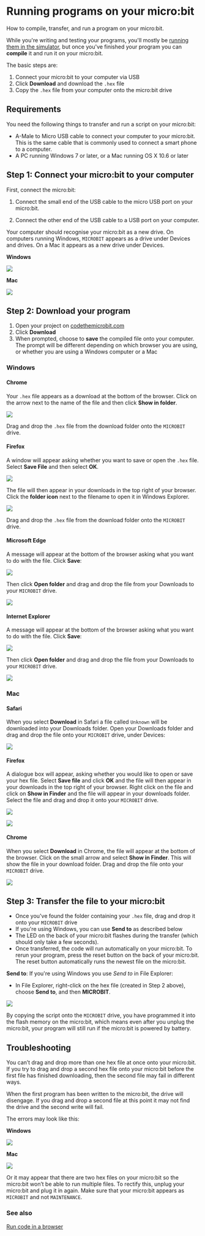 # Running programs on your micro:bit

How to compile, transfer, and run a program on your micro:bit.

While you're writing and testing your programs, you'll mostly be [running them
in the simulator](/device/simulator), but once you've finished your program you
can **compile** it and run it on your micro:bit.

The basic steps are:

1. Connect your micro:bit to your computer via USB
2. Click **Download** and download the `.hex` file
3. Copy the `.hex` file from your computer onto the micro:bit drive

## Requirements

You need the following things to transfer and run a script on your micro:bit:

* A-Male to Micro USB cable to connect your computer to your micro:bit. This is
    the same cable that is commonly used to connect a smart phone to a computer.
* A PC running Windows 7 or later, or a Mac running OS X 10.6 or later

## Step 1: Connect your micro:bit to your computer

First, connect the micro:bit:

1. Connect the small end of the USB cable to the micro USB port on your micro:bit.

2. Connect the other end of the USB cable to a USB port on your computer.

Your computer should recognise your micro:bit as a new drive. On computers
running Windows, `MICROBIT` appears as a drive under Devices and drives. On a Mac
it appears as a new drive under Devices.

**Windows**

![](/static/mb/device/usb-windows-device.jpg)

**Mac**

![](/static/mb/device/usb-osx-device.png)

## Step 2: Download your program

1. Open your project on [codethemicrobit.com](https://codethemicrobit.com)
2. Click **Download**
3. When prompted, choose to **save** the compiled file onto your computer. The
   prompt will be different depending on which browser you are using, or
   whether you are using a Windows computer or a Mac

### Windows

#### Chrome

Your `.hex` file appears as a download at the bottom of the browser. Click on
the arrow next to the name of the file and then click **Show in folder**.

![](/static/mb/device/usb-windows-chrome.png)

Drag and drop the `.hex` file from the download folder onto the `MICROBIT` drive.

#### Firefox

A window will appear asking whether you want to save or open the `.hex` file.
Select **Save File** and then select **OK**.

![](/static/mb/device/usb-windows-firefox-1.png)

The file will then appear in your downloads in the top right of your browser.
Click the **folder icon** next to the filename to open it in Windows Explorer.

![](/static/mb/device/usb-windows-firefox-2.png)

Drag and drop the `.hex` file from the download folder onto the `MICROBIT` drive.

#### Microsoft Edge

A message will appear at the bottom of the browser asking what you want to do
with the file. Click **Save**:

![](/static/mb/device/usb-windows-edge-1.png)

Then click **Open folder** and drag and drop the file from your Downloads to
your `MICROBIT` drive.

![](/static/mb/device/usb-windows-edge-2.png)

#### Internet Explorer

A message will appear at the bottom of the browser asking what you want to do
with the file. Click **Save**:

![](/static/mb/device/usb-windows-ie11-1.png)

Then click **Open folder** and drag and drop the file from your Downloads to
your `MICROBIT` drive.

![](/static/mb/device/usb-windows-ie11-2.png)

### Mac

#### Safari

When you select **Download** in Safari a file called `Unknown` will be
downloaded into your Downloads folder. Open your Downloads folder and drag and
drop the file onto your `MICROBIT` drive, under Devices:

![](/static/mb/device/usb-4.png)

#### Firefox

A dialogue box will appear, asking whether you would like to open or save your
hex file. Select **Save file** and click **OK** and the file will then appear in
your downloads in the top right of your browser. Right click on the file and
click on **Show in Finder** and the file will appear in your downloads folder.
Select the file and drag and drop it onto your `MICROBIT` drive.

![](/static/mb/device/usb-osx-firefox-1.png)

![](/static/mb/device/usb-osx-firefox-2.png)

#### Chrome

When you select **Download** in Chrome, the file will appear at the bottom of
the browser. Click on the small arrow and select **Show in Finder**. This will
show the file in your download folder. Drag and drop the file onto your
`MICROBIT` drive.

![](/static/mb/device/usb-osx-chrome.png)

## Step 3: Transfer the file to your micro:bit

* Once you've found the folder containing your `.hex` file, drag and drop it
    onto your `MICROBIT` drive
* If you're using Windows, you can use **Send to** as described below 
* The LED on the back of your micro:bit flashes during the transfer (which 
    should only take a few seconds).
* Once transferred, the code will run automatically on your micro:bit. To rerun
   your program, press the reset button on the back of your micro:bit. The reset 
   button automatically runs the newest file on the micro:bit.

**Send to**: If you're using Windows you use *Send to* in File Explorer:

- In File Explorer, right-click on the hex file (created in Step 2 above), choose **Send to**, and then **MICROBIT**.

![](/static/mb/device/usb-8.jpg)

By copying the script onto the `MICROBIT` drive, you have programmed it into the
flash memory on the micro:bit, which means even after you unplug the micro:bit,
your program will still run if the micro:bit is powered by battery.

## Troubleshooting

You can’t drag and drop more than one hex file at once onto your micro:bit. If
you try to drag and drop a second hex file onto your micro:bit  before the first
file has finished downloading, then the second file may fail in different ways.

When the first program has been written to the micro:bit, the drive will
disengage. If you drag and drop a second file at this point it may not find the
drive and the second write will fail.

The errors may look like this:

**Windows**

![](/static/mb/device/usb-9.jpg)

**Mac**

![](/static/mb/device/usb-10.png)

Or it may appear that there are two hex files on your micro:bit so the micro:bit
won’t be able to run multiple files. To rectify this, unplug your micro:bit and
plug it in again. Make sure that your micro:bit  appears as `MICROBIT` and not
`MAINTENANCE`.

### See also

[Run code in a browser](/device/simulator)

